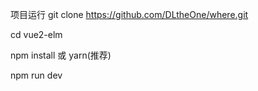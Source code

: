 项目运行
  git clone https://github.com/DLtheOne/where.git  

  cd vue2-elm

  npm install 或 yarn(推荐)

  npm run dev
